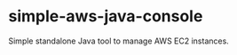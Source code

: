 simple-aws-java-console
=======================

Simple standalone Java tool to manage AWS EC2 instances.
